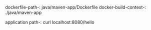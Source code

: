 dockerfile-path-: java/maven-app/Dockerfile
docker-build-context-: ./java/maven-app


application path-: curl localhost:8080/hello
